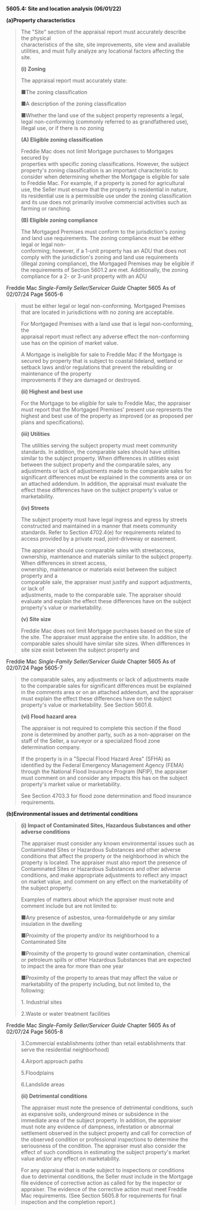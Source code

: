 **5605.4: Site and location analysis (06/01/22)**

**(a)Property characteristics**

> The "Site" section of the appraisal report must accurately describe
> the physical\
> characteristics of the site, site improvements, site view and
> available utilities, and must fully analyze any locational factors
> affecting the site.
>
> **(i) Zoning**
>
> The appraisal report must accurately state:
>
> ■The zoning classification
>
> ■A description of the zoning classification
>
> ■Whether the land use of the subject property represents a legal,
> legal non-conforming (commonly referred to as grandfathered use),
> illegal use, or if there is no zoning
>
> **(A) Eligible zoning classification**
>
> Freddie Mac does not limit Mortgage purchases to Mortgages secured by\
> properties with specific zoning classifications. However, the subject
> property's zoning classification is an important characteristic to
> consider when determining whether the Mortgage is eligible for sale to
> Freddie Mac. For example, if a property is zoned for agricultural use,
> the Seller must ensure that the property is residential in nature, its
> residential use is a permissible use under the zoning classification
> and its use does not primarily involve commercial activities such as
> farming or ranching.
>
> **(B) Eligible zoning compliance**
>
> The Mortgaged Premises must conform to the jurisdiction's zoning and
> land use requirements. The zoning compliance must be either legal or
> legal non-\
> conforming; however, if a 1-unit property has an ADU that does not
> comply with the jurisdiction's zoning and land use requirements
> (illegal zoning compliance), the Mortgaged Premises may be eligible if
> the requirements of Section 5601.2 are met. Additionally, the zoning
> compliance for a 2- or 3-unit property with an ADU

Freddie Mac *Single-Family Seller/Servicer Guide* Chapter 5605 As of
02/07/24 Page 5605-6

> must be either legal or legal non-conforming. Mortgaged Premises that
> are located in jurisdictions with no zoning are acceptable.
>
> For Mortgaged Premises with a land use that is legal non-conforming,
> the\
> appraisal report must reflect any adverse effect the non-conforming
> use has on the opinion of market value.
>
> A Mortgage is ineligible for sale to Freddie Mac if the Mortgage is
> secured by property that is subject to coastal tideland, wetland or
> setback laws and/or regulations that prevent the rebuilding or
> maintenance of the property\
> improvements if they are damaged or destroyed.
>
> **(ii) Highest and best use**
>
> For the Mortgage to be eligible for sale to Freddie Mac, the appraiser
> must report that the Mortgaged Premises' present use represents the
> highest and best use of the property as improved (or as proposed per
> plans and specifications).
>
> **(iii) Utilities**
>
> The utilities serving the subject property must meet community
> standards. In addition, the comparable sales should have utilities
> similar to the subject property. When differences in utilities exist
> between the subject property and the comparable sales, any adjustments
> or lack of adjustments made to the comparable sales for significant
> differences must be explained in the comments area or on an attached
> addendum. In addition, the appraisal must evaluate the effect these
> differences have on the subject property's value or marketability.
>
> **(iv) Streets**
>
> The subject property must have legal ingress and egress by streets
> constructed and maintained in a manner that meets community standards.
> Refer to Section 4702.4(e) for requirements related to access provided
> by a private road, joint-driveway or easement.
>
> The appraiser should use comparable sales with streetaccess,
> ownership, maintenance and materials similar to the subject property.
> When differences in street access,\
> ownership, maintenance or materials exist between the subject property
> and a\
> comparable sale, the appraiser must justify and support adjustments,
> or lack of\
> adjustments, made to the comparable sale. The appraiser should
> evaluate and explain the effect these differences have on the subject
> property's value or marketability.
>
> **(v) Site size**
>
> Freddie Mac does not limit Mortgage purchases based on the size of the
> site. The appraiser must appraise the entire site. In addition, the
> comparable sales should have similar site sizes. When differences in
> site size exist between the subject property and

Freddie Mac *Single-Family Seller/Servicer Guide* Chapter 5605 As of
02/07/24 Page 5605-7

> the comparable sales, any adjustments or lack of adjustments made to
> the comparable sales for significant differences must be explained in
> the comments area or on an attached addendum, and the appraiser must
> explain the effect these differences have on the subject property's
> value or marketability. See Section 5601.6.
>
> **(vi) Flood hazard area**
>
> The appraiser is not required to complete this section if the flood
> zone is determined by another party, such as a non-appraiser on the
> staff of the Seller, a surveyor or a specialized flood zone
> determination company.
>
> If the property is in a "Special Flood Hazard Area" (SFHA) as
> identified by the Federal Emergency Management Agency (FEMA) through
> the National Flood Insurance Program (NFIP), the appraiser must
> comment on and consider any impacts this has on the subject property's
> market value or marketability.
>
> See Section 4703.3 for flood zone determination and flood insurance
> requirements.

**(b)Environmental issues and detrimental conditions**

> **(i) Impact of Contaminated Sites, Hazardous Substances and other
> adverse conditions**
>
> The appraiser must consider any known environmental issues such as
> Contaminated Sites or Hazardous Substances and other adverse
> conditions that affect the property or the neighborhood in which the
> property is located. The appraiser must also report the presence of
> Contaminated Sites or Hazardous Substances and other adverse
> conditions, and make appropriate adjustments to reflect any impact on
> market value, and comment on any effect on the marketability of the
> subject property.
>
> Examples of matters about which the appraiser must note and comment
> include but are not limited to:
>
> ■Any presence of asbestos, urea-formaldehyde or any similar insulation
> in the dwelling
>
> ■Proximity of the property and/or its neighborhood to a Contaminated
> Site
>
> ■Proximity of the property to ground water contamination, chemical or
> petroleum spills or other Hazardous Substances that are expected to
> impact the area for more than one year
>
> ■Proximity of the property to areas that may affect the value or
> marketability of the property including, but not limited to, the
> following:
>
> 1\. Industrial sites
>
> 2.Waste or water treatment facilities

Freddie Mac *Single-Family Seller/Servicer Guide* Chapter 5605 As of
02/07/24 Page 5605-8

> 3.Commercial establishments (other than retail establishments that
> serve the residential neighborhood)
>
> 4.Airport approach paths
>
> 5.Floodplains
>
> 6.Landslide areas
>
> **(ii) Detrimental conditions**
>
> The appraiser must note the presence of detrimental conditions, such
> as expansive soils, underground mines or subsidence in the immediate
> area of the subject property. In addition, the appraiser must note any
> evidence of dampness, infestation or abnormal settlement observed in
> the subject property and call for correction of the observed condition
> or professional inspections to determine the seriousness of the
> condition. The appraiser must also consider the effect of such
> conditions in estimating the subject property's market value and/or
> any effect on marketability.
>
> For any appraisal that is made subject to inspections or conditions
> due to detrimental conditions, the Seller must include in the Mortgage
> file evidence of corrective action as called for by the inspector or
> appraiser. The evidence of the corrective action must meet Freddie Mac
> requirements. (See Section 5605.8 for requirements for final
> inspection and the completion report.)